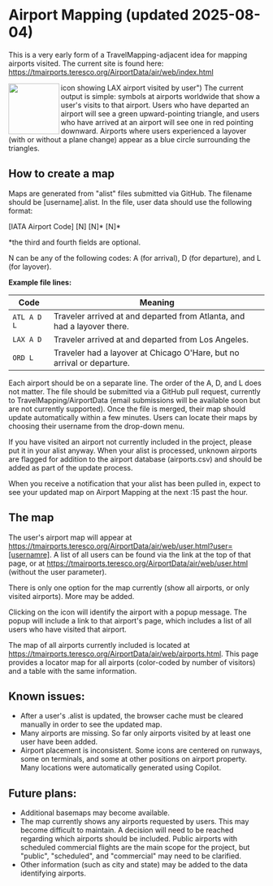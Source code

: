 # Airport Mapping (updated 2025-08-04)

This is a very early form of a TravelMapping-adjacent idea for mapping airports visited. The current site is found here: https://tmairports.teresco.org/AirportData/air/web/index.html

<img align="left" width="100" height="100" src="https://travelmapping.github.io/AirportData/LAX.png ">icon showing LAX airport visited by user") The current output is simple: symbols at airports worldwide that show a user's visits to that airport. Users who have departed an airport will see a green upward-pointing triangle, and users who have arrived at an airport will see one in red pointing downward. Airports where users experienced a layover (with or without a plane change) appear as a blue circle surrounding the triangles.

## How to create a map

Maps are generated from "alist" files submitted via GitHub. The filename should be [username].alist. In the file, user data should use the following format:

[IATA Airport Code] [N] [N]* [N]*

*the third and fourth fields are optional.

N can be any of the following codes: A (for arrival), D (for departure), and L (for layover).

**Example file lines:**

| Code       | Meaning                                                                 |
|------------|-------------------------------------------------------------------------|
| `ATL A D L`| Traveler arrived at and departed from Atlanta, and had a layover there. |
| `LAX A D`  | Traveler arrived at and departed from Los Angeles.                      |
| `ORD L`    | Traveler had a layover at Chicago O'Hare, but no arrival or departure.  |

Each airport should be on a separate line. The order of the A, D, and L does not matter. The file should be submitted via a GitHub pull request, currently to TravelMapping/AirportData (email submissions will be available soon but are not currently supported). Once the file is merged, their map should update automatically within a few minutes. Users can locate their maps by choosing their username from the drop-down menu.

If you have visited an airport not currently included in the project, please put it in your alist anyway. When your alist is processed, unknown airports are flagged for addition to the airport database (airports.csv) and should be added as part of the update process.

When you receive a notification that your alist has been pulled in, expect to see your updated map on Airport Mapping at the next :15 past the hour.

## The map

The user's airport map will appear at https://tmairports.teresco.org/AirportData/air/web/user.html?user=[usernamre]. A list of all users can be found via the link at the top of that page, or at https://tmairports.teresco.org/AirportData/air/web/user.html (without the user parameter).

There is only one option for the map currently (show all airports, or only visited airports). More may be added.

Clicking on the icon will identify the airport with a popup message. The popup will include a link to that airport's page, which includes a list of all users who have visited that airport.

The map of all airports currently included is located at https://tmairports.teresco.org/AirportData/air/web/airports.html. This page provides a locator map for all airports (color-coded by number of visitors) and a table with the same information.

## Known issues:

* After a user's .alist is updated, the browser cache must be cleared manually in order to see the updated map.
* Many airports are missing. So far only airports visited by at least one user have been added.
* Airport placement is inconsistent. Some icons are centered on runways, some on terminals, and some at other positions on airport property. Many locations were automatically generated using Copilot.

## Future plans:

* Additional basemaps may become available.
* The map currently shows any airports requested by users. This may become difficult to maintain. A decision will need to be reached regarding which airports should be included. Public airports with scheduled commercial flights are the main scope for the project, but "public", "scheduled", and "commercial" may need to be clarified.
* Other information (such as city and state) may be added to the data identifying airports.
